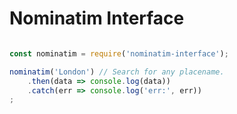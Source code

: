 # Nominatim Interface

```javascript

const nominatim = require('nominatim-interface');

nominatim('London') // Search for any placename.
    .then(data => console.log(data))
    .catch(err => console.log('err:', err))
;

```